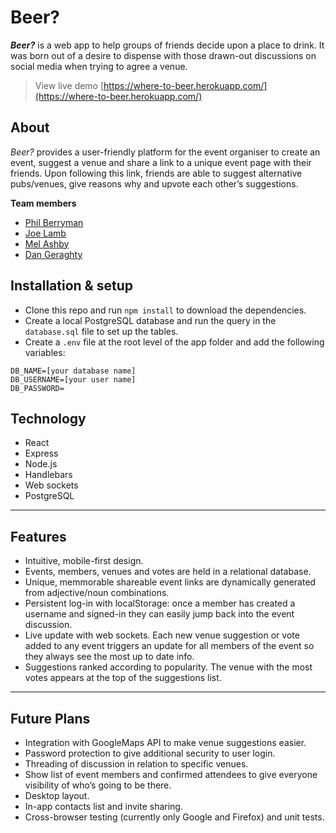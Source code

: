 # Beer?

__*Beer?*__ is a web app to help groups of friends decide upon a place to drink. It was born out of a desire to dispense with those drawn-out discussions on social media when trying to agree a venue.

> View live demo [https://where-to-beer.herokuapp.com/](https://where-to-beer.herokuapp.com/)


## About

_Beer?_ provides a user-friendly platform for the event organiser to create an event, suggest a venue and share a link to a unique event page with their friends. Upon following this link, friends are able to suggest alternative pubs/venues, give reasons why and upvote each other’s suggestions.

__Team members__
- [Phil Berryman](https://github.com/philberryman)
- [Joe Lamb](https://github.com/lemonydesign)
- [Mel Ashby](https://github.com/lemonydesign)
- [Dan Geraghty](https://github.com/DanGRT)

## Installation & setup
- Clone this repo and run `npm install` to download the dependencies.
- Create a local PostgreSQL database and run the query in the `database.sql` file to set up the tables.
- Create a `.env` file at the root level of the app folder and add the following variables:

```
DB_NAME=[your database name]
DB_USERNAME=[your user name]
DB_PASSWORD=
```

## Technology
- React
- Express
- Node.js
- Handlebars
- Web sockets
- PostgreSQL

---

## Features
- Intuitive, mobile-first design.
- Events, members, venues and votes are held in a relational database.
- Unique, memmorable shareable event links are dynamically generated from adjective/noun combinations.
- Persistent log-in with localStorage: once a member has created a username and signed-in they can easily jump back into the event discussion.
- Live update with web sockets. Each new venue suggestion or vote added to any event triggers an update for all members of the event so they always see the most up to date info.
- Suggestions ranked according to popularity. The venue with the most votes appears at the top of the suggestions list.

---

## Future Plans
- Integration with GoogleMaps API to make venue suggestions easier.
- Password protection to give additional security to user login.
- Threading of discussion in relation to specific venues.
- Show list of event members and confirmed attendees to give everyone visibility of who’s going to be there.
- Desktop layout.
- In-app contacts list and invite sharing.
- Cross-browser testing (currently only Google and Firefox) and unit tests.
